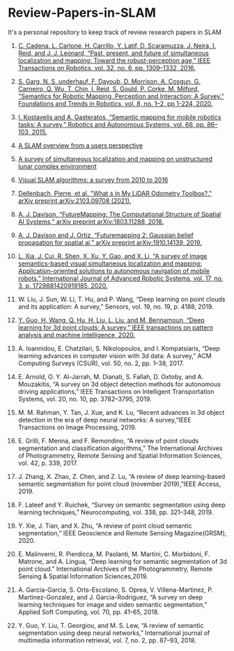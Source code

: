# Review-Papers-in-SLAM
It's a personal repository to keep track of review research papers in SLAM

1. [C. Cadena, L. Carlone, H. Carrillo, Y. Latif, D. Scaramuzza, J. Neira, I. Reid, and J. J. Leonard, “Past, present, and future of simultaneous localization and mapping: Toward the robust-perception age,” IEEE Transactions on Robotics, vol. 32, no. 6, pp. 1309–1332, 2016.](https://arxiv.org/pdf/1606.05830.pdf)

2. [S. Garg, N. S. underhauf, F. Dayoub, D. Morrison, A. Cosgun, G. Carneiro, Q. Wu, T. Chin, I. Reid, S. Gould, P. Corke, M. Milford, "Semantics for Robotic Mapping, Perception and Interaction: A Survey," Foundations and Trends in Robotics, vol. 8, no. 1–2, pp 1-224, 2020.](https://arxiv.org/pdf/2101.00443.pdf)

3. [I. Kostavelis and A. Gasteratos, “Semantic mapping for mobile robotics tasks: A survey,” Robotics and Autonomous Systems, vol. 66, pp. 86–103, 2015.](https://www.sciencedirect.com/science/article/abs/pii/S0921889014003030)

4. [A SLAM overview from a users perspective](https://www.researchgate.net/publication/220633576)

5. [A survey of simultaneous localization and mapping on unstructured lunar complex environment](https://aip.scitation.org/doi/pdf/10.1063/1.5005198)

6. [Visual SLAM algorithms: a survey from 2010 to 2016](https://ipsjcva.springeropen.com/articles/10.1186/s41074-017-0027-2)

7. [Dellenbach, Pierre, et al. "What s in My LiDAR Odometry Toolbox?." arXiv preprint arXiv:2103.09708 (2021).](https://arxiv.org/pdf/2103.09708.pdf)

5. [A. J. Davison, “FutureMapping: The Computational Structure of Spatial AI Systems,” arXiv preprint arXiv:1803.11288, 2018.](https://arxiv.org/pdf/1803.11288.pdf)

6. [A. J. Davison and J. Ortiz, “Futuremapping 2: Gaussian belief propagation for spatial ai,” arXiv preprint arXiv:1910.14139, 2019.](https://arxiv.org/pdf/1910.14139.pdf)

7. [L. Xia, J. Cui, R. Shen, X. Xu, Y. Gao, and X. Li, “A survey of image semantics-based visual simultaneous localization and mapping: Application-oriented solutions to autonomous navigation of mobile robots,” International Journal of Advanced Robotic Systems, vol. 17, no. 3, p. 1729881420919185, 2020.](https://drive.google.com/file/d/1piYEZMiu3Aw7gwsEBnBH4N7jXXJKfn_P/view?usp=sharing)

8. W. Liu, J. Sun, W. Li, T. Hu, and P. Wang, “Deep learning on point clouds and its application: A survey,” Sensors, vol. 19, no. 19, p. 4188, 2019.

9. [Y. Guo, H. Wang, Q. Hu, H. Liu, L. Liu, and M. Bennamoun, “Deep learning for 3d point clouds: A survey,” IEEE transactions on pattern analysis and machine intelligence, 2020.](https://arxiv.org/pdf/1912.12033.pdf)

10. A. Ioannidou, E. Chatzilari, S. Nikolopoulos, and I. Kompatsiaris, “Deep learning advances in computer vision with 3d data: A survey,” ACM Computing Surveys (CSUR), vol. 50, no. 2, pp. 1–38, 2017.

11. E. Arnold, O. Y. Al-Jarrah, M. Dianati, S. Fallah, D. Oxtoby, and A. Mouzakitis, “A survey on 3d object detection methods for autonomous driving applications,” IEEE Transactions on Intelligent Transportation Systems, vol. 20, no. 10, pp. 3782–3795, 2019.

12. M. M. Rahman, Y. Tan, J. Xue, and K. Lu, “Recent advances in 3d object detection in the era of deep neural networks: A survey,”IEEE Transactions on Image Processing, 2019.

13. E. Grilli, F. Menna, and F. Remondino, “A review of point clouds segmentation and classification algorithms,” The International Archives of Photogrammetry, Remote Sensing and Spatial Information Sciences, vol. 42, p. 339, 2017.

14. J. Zhang, X. Zhao, Z. Chen, and Z. Lu, “A review of deep learning-based semantic segmentation for point cloud (november 2019),”IEEE Access, 2019.

15. F. Lateef and Y. Ruichek, “Survey on semantic segmentation using deep learning techniques,” Neurocomputing, vol. 338, pp. 321–348, 2019.

16. Y. Xie, J. Tian, and X. Zhu, “A review of point cloud semantic segmentation,” IEEE Geoscience and Remote Sensing Magazine(GRSM), 2020.

17. E. Malinverni, R. Pierdicca, M. Paolanti, M. Martini, C. Morbidoni, F. Matrone, and A. Lingua, “Deep learning for semantic segmentation of 3d point cloud.” International Archives of the Photogrammetry, Remote Sensing & Spatial Information Sciences,2019.

18. A. Garcia-Garcia, S. Orts-Escolano, S. Oprea, V. Villena-Martinez, P. Martinez-Gonzalez, and J. Garcia-Rodriguez, “A survey on deep learning techniques for image and video semantic segmentation,” Applied Soft Computing, vol. 70, pp. 41–65, 2018.

19. Y. Guo, Y. Liu, T. Georgiou, and M. S. Lew, “A review of semantic segmentation using deep neural networks,” International journal of multimedia information retrieval, vol. 7, no. 2, pp. 87–93, 2018.
